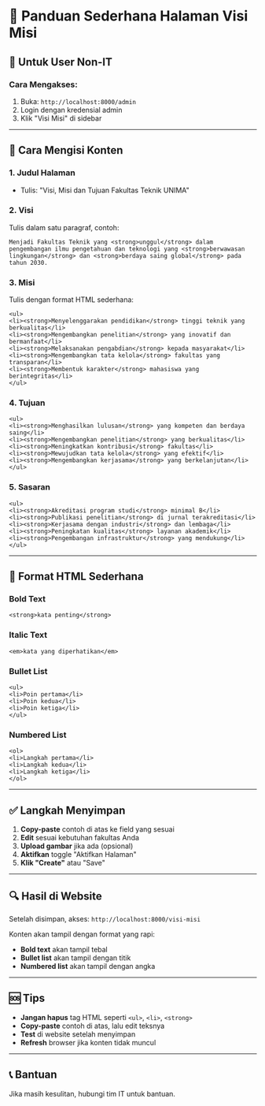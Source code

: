 # 📖 Panduan Sederhana Halaman Visi Misi

## 🎯 Untuk User Non-IT

### **Cara Mengakses:**

1. Buka: `http://localhost:8000/admin`
2. Login dengan kredensial admin
3. Klik "Visi Misi" di sidebar

---

## 📝 Cara Mengisi Konten

### **1. Judul Halaman**

-   Tulis: "Visi, Misi dan Tujuan Fakultas Teknik UNIMA"

### **2. Visi**

Tulis dalam satu paragraf, contoh:

```
Menjadi Fakultas Teknik yang <strong>unggul</strong> dalam pengembangan ilmu pengetahuan dan teknologi yang <strong>berwawasan lingkungan</strong> dan <strong>berdaya saing global</strong> pada tahun 2030.
```

### **3. Misi**

Tulis dengan format HTML sederhana:

```
<ul>
<li><strong>Menyelenggarakan pendidikan</strong> tinggi teknik yang berkualitas</li>
<li><strong>Mengembangkan penelitian</strong> yang inovatif dan bermanfaat</li>
<li><strong>Melaksanakan pengabdian</strong> kepada masyarakat</li>
<li><strong>Mengembangkan tata kelola</strong> fakultas yang transparan</li>
<li><strong>Membentuk karakter</strong> mahasiswa yang berintegritas</li>
</ul>
```

### **4. Tujuan**

```
<ul>
<li><strong>Menghasilkan lulusan</strong> yang kompeten dan berdaya saing</li>
<li><strong>Mengembangkan penelitian</strong> yang berkualitas</li>
<li><strong>Meningkatkan kontribusi</strong> fakultas</li>
<li><strong>Mewujudkan tata kelola</strong> yang efektif</li>
<li><strong>Mengembangkan kerjasama</strong> yang berkelanjutan</li>
</ul>
```

### **5. Sasaran**

```
<ul>
<li><strong>Akreditasi program studi</strong> minimal B</li>
<li><strong>Publikasi penelitian</strong> di jurnal terakreditasi</li>
<li><strong>Kerjasama dengan industri</strong> dan lembaga</li>
<li><strong>Peningkatan kualitas</strong> layanan akademik</li>
<li><strong>Pengembangan infrastruktur</strong> yang mendukung</li>
</ul>
```

---

## 🎨 Format HTML Sederhana

### **Bold Text**

```
<strong>kata penting</strong>
```

### **Italic Text**

```
<em>kata yang diperhatikan</em>
```

### **Bullet List**

```
<ul>
<li>Poin pertama</li>
<li>Poin kedua</li>
<li>Poin ketiga</li>
</ul>
```

### **Numbered List**

```
<ol>
<li>Langkah pertama</li>
<li>Langkah kedua</li>
<li>Langkah ketiga</li>
</ol>
```

---

## ✅ Langkah Menyimpan

1. **Copy-paste** contoh di atas ke field yang sesuai
2. **Edit** sesuai kebutuhan fakultas Anda
3. **Upload gambar** jika ada (opsional)
4. **Aktifkan** toggle "Aktifkan Halaman"
5. **Klik "Create"** atau "Save"

---

## 🔍 Hasil di Website

Setelah disimpan, akses: `http://localhost:8000/visi-misi`

Konten akan tampil dengan format yang rapi:

-   **Bold text** akan tampil tebal
-   **Bullet list** akan tampil dengan titik
-   **Numbered list** akan tampil dengan angka

---

## 🆘 Tips

-   **Jangan hapus** tag HTML seperti `<ul>`, `<li>`, `<strong>`
-   **Copy-paste** contoh di atas, lalu edit teksnya
-   **Test** di website setelah menyimpan
-   **Refresh** browser jika konten tidak muncul

---

## 📞 Bantuan

Jika masih kesulitan, hubungi tim IT untuk bantuan.
